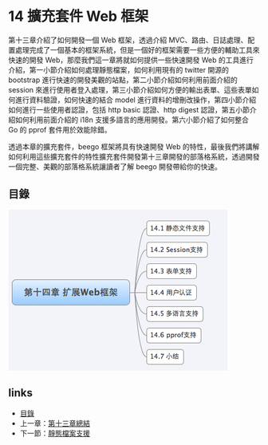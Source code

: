 # 14 擴充套件 Web 框架
第十三章介紹了如何開發一個 Web 框架，透過介紹 MVC、路由、日誌處理、配置處理完成了一個基本的框架系統，但是一個好的框架需要一些方便的輔助工具來快速的開發 Web，那麼我們這一章將就如何提供一些快速開發 Web 的工具進行介紹，第一小節介紹如何處理靜態檔案，如何利用現有的 twitter 開源的 bootstrap 進行快速的開發美觀的站點，第二小節介紹如何利用前面介紹的 session 來進行使用者登入處理，第三小節介紹如何方便的輸出表單、這些表單如何進行資料驗證，如何快速的結合 model 進行資料的增刪改操作，第四小節介紹如何進行一些使用者認證，包括 http basic 認證、http digest 認證，第五小節介紹如何利用前面介紹的 i18n 支援多語言的應用開發。第六小節介紹了如何整合 Go 的 pprof 套件用於效能除錯。

透過本章的擴充套件，beego 框架將具有快速開發 Web 的特性，最後我們將講解如何利用這些擴充套件的特性擴充套件開發第十三章開發的部落格系統，透過開發一個完整、美觀的部落格系統讓讀者了解 beego 開發帶給你的快速。

## 目錄
![](images/navi14.png)

## links
   * [目錄](<preface.md>)
   * 上一章：[第十三章總結](<13.6.md>)
   * 下一節：[靜態檔案支援](<14.1.md>)